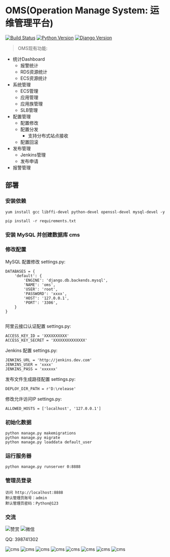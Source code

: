 OMS(Operation Manage System: 运维管理平台)
==============================================

[![Build Status](https://img.shields.io/travis/rust-lang/rust.svg)](https://img.shields.io/travis/rust-lang/rust.svg)
[![Python Version](https://img.shields.io/badge/Python--2.7-paasing-green.svg)](https://img.shields.io/badge/Python--2.7-paasing-green.svg)
[![Django Version](https://img.shields.io/badge/Django--1.11.15-paasing-green.svg)](https://img.shields.io/badge/Django--1.11.15-paasing-green.svg)

> OMS现有功能:

- 统计Dashboard
    - 报警统计
    - RDS资源统计
    - ECS资源统计
- 系统管理
    - ECS管理
    - 应用管理
    - 应用族管理
    - SLB管理
- 配置管理
    - 配置修改
    - 配置分发
        - 支持分布式站点接收
    - 配置回滚
- 发布管理
    - Jenkins管理
    - 发布申请
- 报警管理

## 部署

### 安装依赖

```
yum install gcc libffi-devel python-devel openssl-devel mysql-devel -y

pip install -r requirements.txt
```

### 安装 MySQL 并创建数据库 cms


### 修改配置


MySQL 配置修改 settings.py:

```
DATABASES = {
    'default': {
        'ENGINE': 'django.db.backends.mysql',
        'NAME': 'oms',
        'USER': 'root',
        'PASSWORD': 'xxxx',
        'HOST': '127.0.0.1',
        'PORT': '3306',
    }
}


```

阿里云接口认证配置 settings.py:
```
ACCESS_KEY_ID = 'XXXXXXXXXX'
ACCESS_KEY_SECRET = 'XXXXXXXXXXXXXX'

```


Jenkins 配置 settings.py:
```
JENKINS_URL = 'http://jenkins.dev.com'
JENKINS_USER = 'xxxx'
JENKINS_PASS = 'xxxxxx'

```


发布文件生成路径配置 settings.py:
```
DEPLOY_DIR_PATH = r'D:\release'

```

修改允许访问IP settings.py:
```
ALLOWED_HOSTS = ['localhost', '127.0.0.1']

```


### 初始化数据
```
python manage.py makemigrations
python manage.py migrate
python manage.py loaddata default_user

```


### 运行服务器

```
python manage.py runserver 0:8888
```


### 管理员登录

```
访问 http://localhost:8888
默认管理员账号：admin
默认管理员密码：Python@123
```

### 交流
![赞赏](https://raw.githubusercontent.com/CJFJack/ConfigManager/master/doc/images/wxzs.png)
![微信](https://raw.githubusercontent.com/CJFJack/ConfigManager/master/doc/images/wx.png)

QQ: 398741302

![cms](https://raw.githubusercontent.com/CJFJack/OperationManagementSystem/master/doc/images/oms_login.png)
![cms](https://raw.githubusercontent.com/CJFJack/OperationManagementSystem/master/doc/images/oms_alarm_dashboard.png)
![cms](https://raw.githubusercontent.com/CJFJack/OperationManagementSystem/master/doc/images/oms_rds_dashboard.png)
![cms](https://raw.githubusercontent.com/CJFJack/OperationManagementSystem/master/doc/images/oms_config_manage.png)
![cms](https://raw.githubusercontent.com/CJFJack/OperationManagementSystem/master/doc/images/oms_ecs_manage.png)
![cms](https://raw.githubusercontent.com/CJFJack/OperationManagementSystem/master/doc/images/oms_slb_manage.png)
![cms](https://raw.githubusercontent.com/CJFJack/OperationManagementSystem/master/doc/images/oms_deploy_apply.png)
![cms](https://raw.githubusercontent.com/CJFJack/OperationManagementSystem/master/doc/images/oms_jenkins_job_manage.png)
